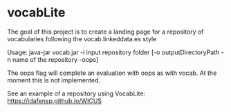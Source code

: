 # vocabLite

The goal of this project is to create a landing page for a repository of vocabularies following the vocab.linkeddata.es style

Usage: java-jar vocab.jar -i input repository folder [-o outputDirectoryPath -n name of the repository -oops]

The oops flag will complete an evaluation with oops as with vocab. At the moment this is not implemented.


See an example of a repository using VocabLite: https://idafensp.github.io/WICUS
